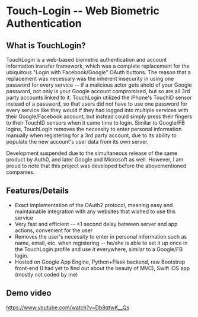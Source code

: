 # Touch-Login -- Web Biometric Authentication

## What is TouchLogin?
TouchLogin is a web-based biometric authentication and account information transfer framework, which was a complete replacement for the ubiquitous "Login with Facebook/Google" OAuth buttons. The reason that a replacement was necessary was the inherent insecurity in using one password for every service -- if a malicious actor gets ahold of your Google password, not only is your Google account compromised, but so are all 3rd party accounts linked to it. TouchLogin utilized the iPhone's TouchID sensor instead of a password, so that users did not have to use one password for every service like they would if they had logged into multiple services with their Google/Facebook account, but instead could simply press their fingers to their TouchID sensors when it came time to login. Similar to Google/FB logins, TouchLogin removes the necessity to enter personal information manually when registering for a 3rd party account, due to its ability to populate the new account's user data from its own server.

Development suspended due to the simultaneous release of the same product by Auth0, and later Google and Microsoft as well. However, I am proud to note that this project was developed before the abovementioned companies.

## Features/Details
* Exact implementation of the OAuth2 protocol, meaning easy and maintainable integration with any websites that wished to use this service
* Very fast and efficient -- <1 second delay between server and app actions, convenient for the user
* Removes the user's necessity to enter in personal information such as name, email, etc. when registering -- he/she is able to set it up once in the TouchLogin profile and use it everywhere, similar to a Google/FB login.
* Hosted on Google App Engine, Python+Flask backend, raw Bootstrap front-end (I had yet to find out about the beauty of MVC), Swift iOS app (mostly not coded by me)

## Demo video 
https://www.youtube.com/watch?v=Db8qtwK__Qs
